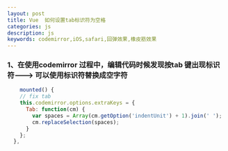 ```yaml
---
layout: post
title: Vue  如何设置tab标识符为空格
categories: js
description: js
keywords: codemirror,iOS,safari,回弹效果,橡皮筋效果
---
```


### 1、在使用codemirror 过程中，编辑代码时候发现按tab 键出现标识符---> 可以使用标识符替换成空字符
```js
    mounted() {
    // fix tab
    this.codemirror.options.extraKeys = {
      Tab: function(cm) {
        var spaces = Array(cm.getOption('indentUnit') + 1).join(' ');
        cm.replaceSelection(spaces);
      }
    };
  },
  ```


